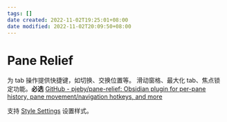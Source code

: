 ```yaml
---
tags: []
date created: 2022-11-02T19:25:01+08:00
date modified: 2022-11-02T20:09:50+08:00
---
```


# Pane Relief

为 tab 操作提供快捷键，如切换、交换位置等。
滑动窗格、最大化 tab、焦点锁定功能。**必选**
[GitHub - pjeby/pane-relief: Obsidian plugin for per-pane history, pane movement/navigation hotkeys, and more](https://github.com/pjeby/pane-relief)

支持 [Style Settings](Style%20Settings.md) 设置样式。
